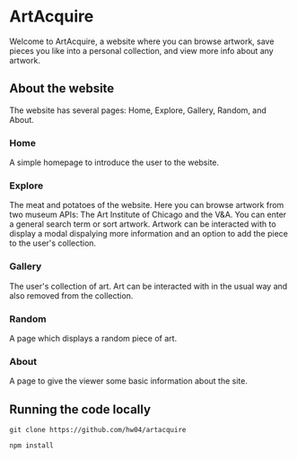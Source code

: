 # ArtAcquire
Welcome to ArtAcquire, a website where you can browse artwork, save pieces you like into a personal collection, and view more info about any artwork.

## About the website
The website has several pages: Home, Explore, Gallery, Random, and About.

### Home
A simple homepage to introduce the user to the website.

### Explore
The meat and potatoes of the website. Here you can browse artwork from two museum APIs: The Art Institute of Chicago and the V&A. You can enter a general search term or sort artwork. Artwork can be interacted with to display a modal dispalying more information and an option to add the piece to the user's collection.

### Gallery
The user's collection of art. Art can be interacted with in the usual way and also removed from the collection.

### Random
A page which displays a random piece of art.

### About
A page to give the viewer some basic information about the site.

## Running the code locally
```
git clone https://github.com/hw04/artacquire
```
```
npm install
```

